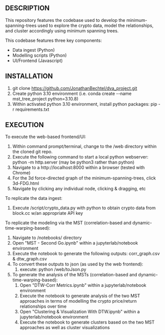 ## DESCRIPTION

This repository features the codebase used to develop the minimum-spanning-trees used to explore the crypto data, model the relationships, and cluster accordingly using minimum spanning trees.

This codebase features three key components:
* Data ingest (Python)
* Modelling scripts (Python)
* UI/Frontend (Javascript)

## INSTALLATION 

1. git clone https://github.com/JonathanBechtel/dva_project.git
2. Create python 3.10 environment (i.e. conda create --name mst_tree_project python=3.10.8)
3. Within activated python 3.10 environment, install python packages: pip -r requirements.txt

## EXECUTION

To execute the web-based frontend/UI:

1. Within command prompt/terminal, change to the /web directory within the cloned git repo. 
2. Execute the following command to start a local python webserver: python -m http.server (may be python3 rather than python)
3. Navigate to a http://localhost:8000 within a browser (tested with Chrome)
4. For the 3d force-directed graph of the minimum-spanning-trees, click 3d-FDG.html
5. Navigate by clicking any individual node, clicking & dragging, etc

To replicate the data ingest:
1. Execute /script/crypto_data.py with python to obtain crypto data from block.cc w/an appropriate API key

To replicate the modeling via the MST (correlation-based and dynamic-time-warping-based):
1. Navigate to /notebooks/ directory
2. Open "MST - Second Go.ipynb" within a jupyterlab/notebook environment
3. Execute the notebook to generate the following outputs: corr_graph.csv & dtw_graph.csv
4. To convert these outputs to json (as used by the web frontend):
    1. execute: python /web/toJson.py
6. To generate the analysis of the MSTs (correlation-based and dynamic-time-warping-based):
    1. Open "DTW-Corr Metrics.ipynb" within a jupyterlab/notebook environment
    2. Execute the notebook to generate analysis of the two MST approaches in terms of modelling the crypto price/return relationships over time
    3. Open "Clustering & Visualization With DTW.ipynb" within a jupyterlab/notebook environment
    4. Execute the notebook to generate clusters based on the two MST approaches as well as cluster visualizations


